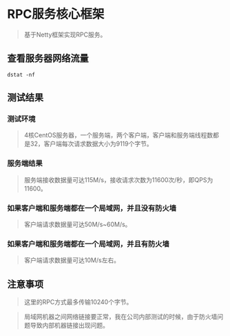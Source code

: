 
# RPC服务核心框架 
 
> 基于Netty框架实现RPC服务。

## 查看服务器网络流量

`dstat -nf`

## 测试结果

### 测试环境

> 4核CentOS服务器，一个服务端，两个客户端，客户端和服务端线程数都是32，客户端每次请求数据大小为9119个字节。

### 服务端结果

> 服务端接收数据量可达115M/s，接收请求次数为11600次/秒，即QPS为11600。

### 如果客户端和服务端都在一个局域网，并且没有防火墙

> 客户端请求数据量可达50M/s~60M/s。

### 如果客户端和服务端都在一个局域网，并且有防火墙

> 客户端请求数据量可达10M/s左右。

## 注意事项

> 这里的RPC方式最多传输10240个字节。

> 局域网机器之间网络链接要正常，我在公司内部测试的时候，由于防火墙问题导致内部机器链接出现问题。